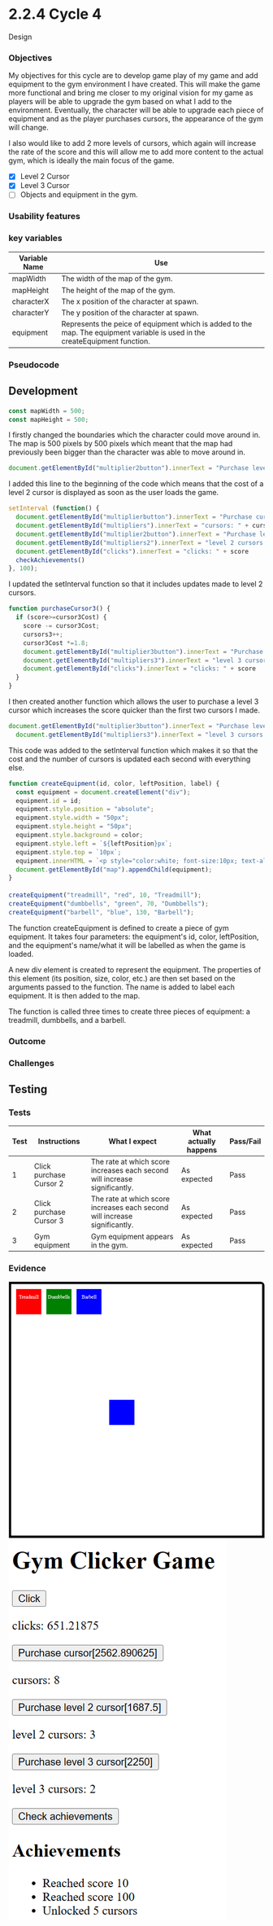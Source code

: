 # 2.2.4 Cycle 4

Design

### Objectives

My objectives for this cycle are to develop game play of my game and add equipment to the gym environment I have created. This will make the game more functional and bring me closer to my original vision for my game as players will be able to upgrade the gym based on what I add to the environment. Eventually, the character will be able to upgrade each piece of equipment and as the player purchases cursors, the appearance of the gym will change.

I also would like to add 2 more levels of cursors, which again will increase the rate of the score and this will allow me to add more content to the actual gym, which is ideally the main focus of the game.

* [x] Level 2 Cursor
* [x] Level 3 Cursor
* [ ] Objects and equipment in the gym.

### Usability features

### key variables

| Variable Name | Use                                                                                                                          |
| ------------- | ---------------------------------------------------------------------------------------------------------------------------- |
| mapWidth      | The width of the map of the gym.                                                                                             |
| mapHeight     | The height of the map of the gym.                                                                                            |
| characterX    | The x position of the character at spawn.                                                                                    |
| characterY    | The y position of the character at spawn.                                                                                    |
| equipment     | Represents the peice of equipment which is added to the map. The equipment variable is used in the createEquipment function. |

### Pseudocode

## Development

```javascript
const mapWidth = 500;
const mapHeight = 500;
```

I firstly changed the boundaries which the character could move around in. The map is 500 pixels by 500 pixels which meant that the map had previously been bigger than the character was able to move around in.

```javascript
document.getElementById("multiplier2button").innerText = "Purchase level 2 cursor" + "[" + cursor2Cost + "]"
```

I added this line to the beginning of the code which means that the cost of a level 2 cursor is displayed as soon as the user loads the game.

```javascript
setInterval (function() {
  document.getElementById("multiplierbutton").innerText = "Purchase cursor" + "[" + cursorCost + "]"
  document.getElementById("multipliers").innerText = "cursors: " + cursors
  document.getElementById("multiplier2button").innerText = "Purchase level 2 cursor" + "[" + cursor2Cost + "]"
  document.getElementById("multipliers2").innerText = "level 2 cursors: " + cursors2;
  document.getElementById("clicks").innerText = "clicks: " + score
  checkAchievements()
}, 100);
```

I updated the setInterval function so that it includes updates made to level 2 cursors.

```javascript
function purchaseCursor3() {
  if (score>=cursor3Cost) {
    score -= cursor3Cost;
    cursors3++;
    cursor3Cost *=1.8;
    document.getElementById("multiplier3button").innerText = "Purchase level 3 cursor" + "[" + cursor3Cost + "]"
    document.getElementById("multipliers3").innerText = "level 3 cursors: " + cursors3
    document.getElementById("clicks").innerText = "clicks: " + score
  }
} 
```

I then created another function which allows the user to purchase a level 3 cursor which increases the score quicker than the first two cursors I made.

```javascript
document.getElementById("multiplier3button").innerText = "Purchase level 3 cursor" + "[" + cursor3Cost + "]"
  document.getElementById("multipliers3").innerText = "level 3 cursors: " + cursors3;
```

This code was added to the setInterval function which makes it so that the cost and the number of cursors is updated each second with everything else.

```javascript
function createEquipment(id, color, leftPosition, label) {
  const equipment = document.createElement("div");
  equipment.id = id;
  equipment.style.position = "absolute";
  equipment.style.width = "50px";
  equipment.style.height = "50px";
  equipment.style.background = color;
  equipment.style.left = `${leftPosition}px`;
  equipment.style.top = `10px`;
  equipment.innerHTML = `<p style="color:white; font-size:10px; text-align:center;">${label}</p>`;
  document.getElementById("map").appendChild(equipment);
}

createEquipment("treadmill", "red", 10, "Treadmill");
createEquipment("dumbbells", "green", 70, "Dumbbells");
createEquipment("barbell", "blue", 130, "Barbell");
```

The function createEquipment is defined to create a piece of gym equipment. It takes four parameters: the equipment's id, color, leftPosition, and the equipment's name/what it will be labelled as when the game is loaded.

A new div element is created to represent the equipment. The properties of this element (its position, size, color, etc.) are then set based on the arguments passed to the function. The name is added to label each equipment. It is then added to the map.

The function is called three times to create three pieces of equipment: a treadmill, dumbbells, and a barbell.

### Outcome

### Challenges

## Testing

### Tests

| Test | Instructions            | What I expect                                                              | What actually happens | Pass/Fail |
| ---- | ----------------------- | -------------------------------------------------------------------------- | --------------------- | --------- |
| 1    | Click purchase Cursor 2 | The rate at which score increases each second will increase significantly. | As expected           | Pass      |
| 2    | Click purchase Cursor 3 | The rate at which score increases each second will increase significantly. | As expected           | Pass      |
| 3    | Gym equipment           | Gym equipment appears in the gym.                                          | As expected           | Pass      |

### Evidence

![](<../.gitbook/assets/image (2).png>)![](<../.gitbook/assets/image (3).png>)

